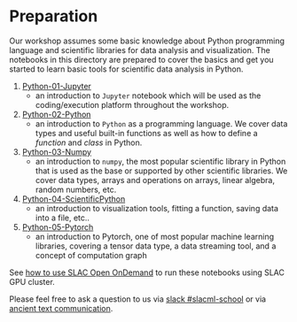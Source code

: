 # Preparation 

Our workshop assumes some basic knowledge about Python programming language and scientific libraries for data analysis and visualization. The notebooks in this directory are prepared to cover the basics and get you started to learn basic tools for scientific data analysis in Python.

1. [Python-01-Jupyter](/00-Prerequisites/02-Preparation/Python-01-Jupyter.ipynb)
    - an introduction to `Jupyter` notebook which will be used as the coding/execution platform throughout the workshop.
2. [Python-02-Python](/00-Prerequisites/02-Preparation/Python-02-Python.ipynb)
    - an introduction to `Python` as a programming language. We cover data types and useful built-in functions as well as how to define a _function_ and _class_ in Python.
3. [Python-03-Numpy](/00-Prerequisites/02-Preparation/Python-03-Numpy.ipynb)
    - an introduction to `numpy`, the most popular scientific library in Python that is used as the base or supported by other scientific libraries. We cover data types, arrays and operations on arrays, linear algebra, random numbers, etc.
4. [Python-04-ScientificPython](/00-Prerequisites/02-Preparation/Python-04-Jupyter.ipynb)
    - an introduction to visualization tools, fitting a function, saving data into a file, etc..
5. [Python-05-Pytorch](/00-Prerequisites/02-Preparation/Python-05-Pytorch.ipynb)
    - an introduction to Pytorch, one of most popular machine learning libraries, covering a tensor data type, a data streaming tool, and a concept of computation graph
    
See [how to use SLAC Open OnDemand](/00-Prerequisites/01-OnDemand) to run these notebooks using SLAC GPU cluster.

Please feel free to ask a question to us via [slack #slacml-school](https://slac.slack.com/archives/C01B0B03HC3) or via [ancient text communication](mailto:kterao@slac.stanford.edu).
